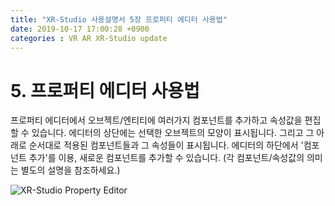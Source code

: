 ```yaml
---
title: "XR-Studio 사용설명서 5장 프로퍼티 에디터 사용법"
date: 2019-10-17 17:00:28 +0900
categories : VR AR XR-Studio update
---
```


# 5. 프로퍼티 에디터 사용법
프로퍼티 에디터에서 오브젝트/엔티티에 여러가지 컴포넌트를 추가하고 속성값을 편집할 수 있습니다.
에디터의 상단에는 선택한 오브젝트의 모양이 표시됩니다. 
그리고 그 아래로 순서대로 적용된 컴포넌트들과 그 속성들이 표시됩니다. 
에디터의 하단에서 '컴포넌트 추가'를 이용, 새로운 컴포넌트를 추가할 수 있습니다.
(각 컴포넌트/속성값의 의미는 별도의 설명을 참조하세요.)

![XR-Studio Property Editor](https://xr-studio.github.io/resources/2019-10-17/xr-studio-property.png)
